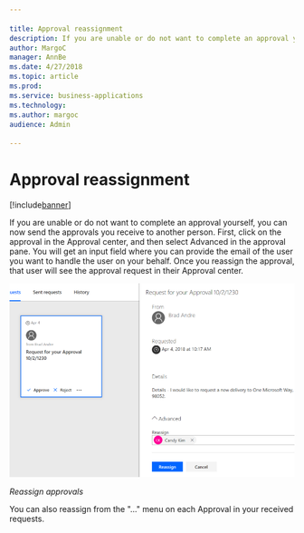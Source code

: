 ```yaml
---

title: Approval reassignment
description: If you are unable or do not want to complete an approval yourself, you can now send the approvals you receive to another person.
author: MargoC
manager: AnnBe
ms.date: 4/27/2018
ms.topic: article
ms.prod: 
ms.service: business-applications
ms.technology: 
ms.author: margoc
audience: Admin

---
```

#  Approval reassignment




[!include[banner](../../../includes/banner.md)]

If you are unable or do not want to complete an approval yourself, you can now
send the approvals you receive to another person. First, click on the approval
in the Approval center, and then select Advanced in the approval pane. You will
get an input field where you can provide the email of the user you want to
handle the user on your behalf. Once you reassign the approval, that user will
see the approval request in their Approval center.

![](media/approval-reassignment-1.png "")
<!-- Picture 1 -->


*Reassign approvals*

You can also reassign from the "..." menu on each Approval in your received
requests.
